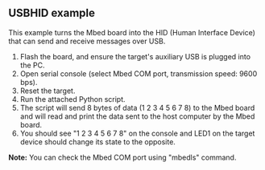 ## USBHID example

This example turns the Mbed board into the HID (Human Interface Device) that can send and receive messages over USB.

1. Flash the board, and ensure the target's auxiliary USB is plugged into the PC.
2. Open serial console (select Mbed COM port, transmission speed: 9600 bps).
3. Reset the target.
4. Run the attached Python script.
5. The script will send 8 bytes of data (1 2 3 4 5 6 7 8) to the Mbed board and will read and print the data sent to the host computer by the Mbed board.
6. You should see "1 2 3 4 5 6 7 8" on the console and LED1 on the target device should change its state to the opposite.

**Note:** You can check the Mbed COM port using "mbedls" command.